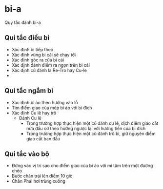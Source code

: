 # bi-a
Quy tắc đánh bi-a

## Qui tắc điều bi
- Xác định bi tiếp theo
- Xác định vùng bi cái sẽ chạy tới
- Xác định góc ra của bi cái
- Xác định đánh điểm ra ngọn trên bi cái
- Xác định cú đánh là Re-Tro hay Cu-le
- 
## Qui tắc ngắm bi
- Xác định bi ảo theo hướng vào lỗ
- Tìm điểm giao của mép bi ảo với bi đích
- Xác định Cu lê hay trô
  - Đánh Cu lê
    - Trong trường hợp thực hiện một cú đánh cu lê, dịch điểm giao cắt nửa đầu cơ theo hướng ngược lại với hướng tiến của bi đích
    - Trong trường hợp thực hiện một cú đánh trô bi, giữ nguyên điểm giao cắt ban đầu
## Qui tắc vào bộ
- Đứng vào vị trí sao cho điểm giao của bi ảo với mi tâm trên một đường chéo
- Bước chân trái lên điểm 10 giờ
- Chân Phải hơi trùng xuống

